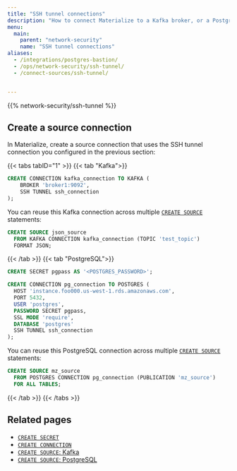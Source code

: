 ```yaml
---
title: "SSH tunnel connections"
description: "How to connect Materialize to a Kafka broker, or a PostgreSQL database using an SSH tunnel connection to a SSH bastion server"
menu:
  main:
    parent: "network-security"
    name: "SSH tunnel connections"
aliases:
  - /integrations/postgres-bastion/
  - /ops/network-security/ssh-tunnel/
  - /connect-sources/ssh-tunnel/


---
```


{{% network-security/ssh-tunnel %}}

## Create a source connection

In Materialize, create a source connection that uses the SSH tunnel connection you configured in the previous section:

{{< tabs tabID="1" >}}
{{< tab "Kafka">}}
```sql
CREATE CONNECTION kafka_connection TO KAFKA (
    BROKER 'broker1:9092',
    SSH TUNNEL ssh_connection
);
```

You can reuse this Kafka connection across multiple [`CREATE SOURCE`](/sql/create-source/kafka/)
statements:

```sql
CREATE SOURCE json_source
  FROM KAFKA CONNECTION kafka_connection (TOPIC 'test_topic')
  FORMAT JSON;
```

{{< /tab >}}
{{< tab "PostgreSQL">}}
```sql
CREATE SECRET pgpass AS '<POSTGRES_PASSWORD>';

CREATE CONNECTION pg_connection TO POSTGRES (
  HOST 'instance.foo000.us-west-1.rds.amazonaws.com',
  PORT 5432,
  USER 'postgres',
  PASSWORD SECRET pgpass,
  SSL MODE 'require',
  DATABASE 'postgres'
  SSH TUNNEL ssh_connection
);
```

You can reuse this PostgreSQL connection across multiple [`CREATE SOURCE`](/sql/create-source/postgres/)
statements:

```sql
CREATE SOURCE mz_source
  FROM POSTGRES CONNECTION pg_connection (PUBLICATION 'mz_source')
  FOR ALL TABLES;
```
{{< /tab >}} {{< /tabs >}}

## Related pages

- [`CREATE SECRET`](/sql/create-secret)
- [`CREATE CONNECTION`](/sql/create-connection)
- [`CREATE SOURCE`: Kafka](/sql/create-source/kafka/)
- [`CREATE SOURCE`: PostgreSQL](/sql/create-source/postgres/)
